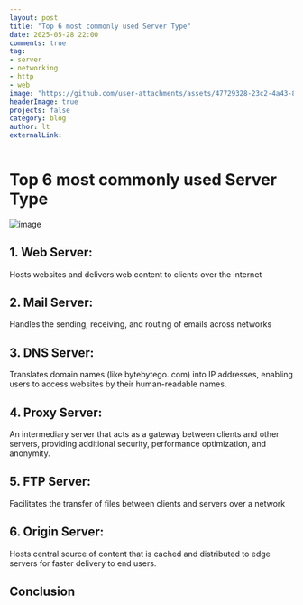 ```yaml
---
layout: post
title: "Top 6 most commonly used Server Type"
date: 2025-05-28 22:00
comments: true
tag: 
- server
- networking
- http
- web
image: "https://github.com/user-attachments/assets/47729328-23c2-4a43-8438-31aa9833c826"
headerImage: true
projects: false
category: blog
author: lt
externalLink: 
---
```


# Top 6 most commonly used Server Type

![image](https://github.com/user-attachments/assets/47729328-23c2-4a43-8438-31aa9833c826)


## 1. Web Server: 
Hosts websites and delivers web content to clients over the internet 
 
## 2. Mail Server: 
Handles the sending, receiving, and routing of emails across networks 
 
## 3. DNS Server: 
Translates domain names (like bytebytego. com) into IP addresses, enabling users to access websites by their human-readable names. 
 
## 4. Proxy Server: 
An intermediary server that acts as a gateway between clients and other servers, providing additional security, performance optimization, and anonymity. 
 
## 5. FTP Server: 
Facilitates the transfer of files between clients and servers over a network 
 
## 6. Origin Server: 
Hosts central source of content that is cached and distributed to edge servers for faster delivery to end users. 
 
## Conclusion
